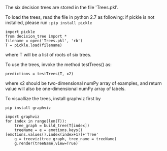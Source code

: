 The six decision trees are stored in the file 'Trees.pkl'. 

To load the trees, read the file in python 2.7 as following:
if pickle is not installed, please run :
`pip install pickle`

```
import pickle
from decision_tree import *
filename = open('Trees.pkl', 'rb')
T = pickle.load(filename)
```
where T will be a list of roots of six trees.

To use the trees, invoke the method testTrees() as:
```
predictions = testTrees(T, x2)
```
where x2 should be two-dimensional numPy array of examples, and return value will also be one-dimensional numPy array of labels.

To visuallize the trees, install graphviz first by 

`pip install graphviz`

```
import graphviz
for index in range(len(T)):
    tree_graph = build_tree(T[index])
    treeName = e = emotions.keys()[emotions.values().index(index+1)]+'Tree'
    g = treeviz(tree_graph, tree_name = treeName)
    g.render(treeName,view=True)
```